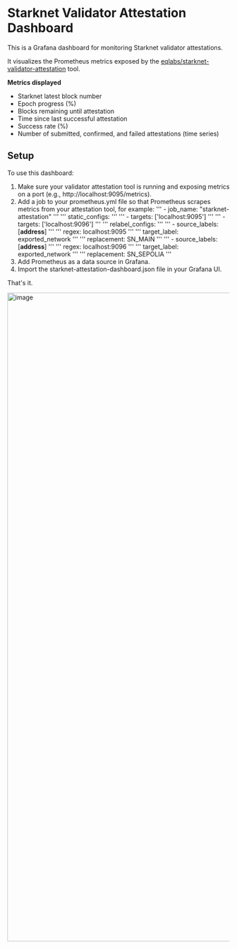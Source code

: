# Starknet Validator Attestation Dashboard

This is a Grafana dashboard for monitoring Starknet validator attestations.

It visualizes the Prometheus metrics exposed by the [eqlabs/starknet-validator-attestation](https://github.com/eqlabs/starknet-validator-attestation) tool.

**Metrics displayed**

- Starknet latest block number
- Epoch progress (%)
- Blocks remaining until attestation
- Time since last successful attestation
- Success rate (%)
- Number of submitted, confirmed, and failed attestations (time series)

## Setup

To use this dashboard:
1. Make sure your validator attestation tool is running and exposing metrics on a port (e.g., http://localhost:9095/metrics).
2. Add a job to your prometheus.yml file so that Prometheus scrapes metrics from your attestation tool, for example:
'''  - job_name: "starknet-attestation" '''
'''    static_configs: '''
'''      - targets: ['localhost:9095'] '''
'''      - targets: ['localhost:9096'] '''
'''    relabel_configs: '''
'''      - source_labels: [__address__] '''
'''        regex: localhost:9095 '''
'''        target_label: exported_network '''
'''        replacement: SN_MAIN '''
'''      - source_labels: [__address__] '''
'''        regex: localhost:9096 '''
'''        target_label: exported_network '''
'''        replacement: SN_SEPOLIA '''
3. Add Prometheus as a data source in Grafana.
4. Import the starknet-attestation-dashboard.json file in your Grafana UI.

That's it.

<img width="1470" alt="image" src="https://github.com/user-attachments/assets/74e4e866-3ce1-45f9-92aa-ae91f235b510" />





